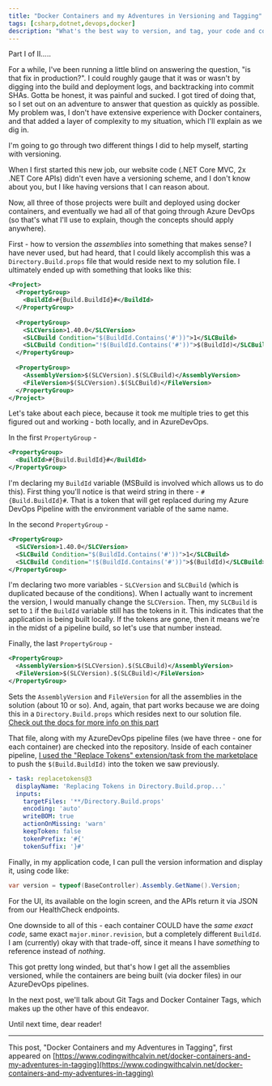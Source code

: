 ```yaml
---
title: "Docker Containers and my Adventures in Versioning and Tagging"
tags: [csharp,dotnet,devops,docker]
description: "What's the best way to version, and tag, your code and containers so you know which commits actually make it to production?"
---
```


Part I of II.....

For a while, I've been running a little blind on answering the question, "is that fix in production?".  I could roughly gauge that it was or wasn't by digging into the build and deployment logs, and backtracking into commit SHAs.  Gotta be honest, it was painful and sucked.  I got tired of doing that, so I set out on an adventure to answer that question as quickly as possible.  My problem was, I don't have extensive experience with Docker containers, and that added a layer of complexity to my situation, which I'll explain as we dig in.

I'm going to go through two different things I did to help myself, starting with versioning.

When I first started this new job, our website code (.NET Core MVC, 2x .NET Core APIs) didn't even have a versioning scheme, and I don't know about you, but I like having versions that I can reason about.

Now, all three of those projects were built and deployed using docker containers, and eventually we had all of that going through Azure DevOps (so that's what I'll use to explain, though the concepts should apply anywhere).

First - how to version the *assemblies* into something that makes sense?  I have never used, but had heard, that I could likely accomplish this was a `Directory.Build.props` file that would reside next to my solution file.  I ultimately ended up with something that looks like this:

```xml
<Project>
  <PropertyGroup>
    <BuildId>#{Build.BuildId}#</BuildId>
  </PropertyGroup>
  
  <PropertyGroup>
    <SLCVersion>1.40.0</SLCVersion>
    <SLCBuild Condition="$(BuildId.Contains('#'))">1</SLCBuild>
    <SLCBuild Condition="!$(BuildId.Contains('#'))">$(BuildId)</SLCBuild>
  </PropertyGroup>
  
  <PropertyGroup>
    <AssemblyVersion>$(SLCVersion).$(SLCBuild)</AssemblyVersion>
    <FileVersion>$(SLCVersion).$(SLCBuild)</FileVersion>
  </PropertyGroup>
</Project>
```

Let's take about each piece, because it took me multiple tries to get this figured out and working - both locally, and in AzureDevOps.

In the first `PropertyGroup` - 

```xml
<PropertyGroup>
  <BuildId>#{Build.BuildId}#</BuildId>
</PropertyGroup>
```

I'm declaring my `BuildId` variable (MSBuild is involved which allows us to do this).  First thing you'll notice is that weird string in there - `#{Build.BuildId}#`.  That is a token that will get replaced during my Azure DevOps Pipeline with the environment variable of the same name.

In the second `PropertyGroup` -

```xml
<PropertyGroup>
  <SLCVersion>1.40.0</SLCVersion>
  <SLCBuild Condition="$(BuildId.Contains('#'))">1</SLCBuild>
  <SLCBuild Condition="!$(BuildId.Contains('#'))">$(BuildId)</SLCBuild>
</PropertyGroup>
```
I'm declaring two more variables - `SLCVersion` and `SLCBuild` (which is duplicated because of the conditions).  When I actually want to increment the version, I would manually change the `SLCVersion`.  Then, my `SLCBuild` is set to `1` if the `BuildId` variable still has the tokens in it.  This indicates that the application is being built locally.  If the tokens are gone, then it means we're in the midst of a pipeline build, so let's use that number instead.

Finally, the last `PropertyGroup` -

```xml
<PropertyGroup>
  <AssemblyVersion>$(SLCVersion).$(SLCBuild)</AssemblyVersion>
  <FileVersion>$(SLCVersion).$(SLCBuild)</FileVersion>
</PropertyGroup>
```

Sets the `AssemblyVersion` and `FileVersion` for all the assemblies in the solution (about 10 or so).  And, again, that part works because we are doing this in a `Directory.Build.props` which resides next to our solution file. [Check out the docs for more info on this part](https://docs.microsoft.com/en-us/visualstudio/msbuild/customize-your-build?view=vs-2019)

That file, along with my AzureDevOps pipeline files (we have three - one for each container) are checked into the repository.  Inside of each container pipeline, [I used the "Replace Tokens" extension/task from the marketplace](https://marketplace.visualstudio.com/items?itemName=qetza.replacetokens&targetId=bfa7a2f0-85f0-4eb9-8268-cfab30419ce8&utm_source=vstsproduct&utm_medium=ExtHubManageList) to push the `$(Build.BuildId)` into the token we saw previously.

```yaml
- task: replacetokens@3
  displayName: 'Replacing Tokens in Directory.Build.prop...'
  inputs:
    targetFiles: '**/Directory.Build.props'
    encoding: 'auto'
    writeBOM: true
    actionOnMissing: 'warn'
    keepToken: false
    tokenPrefix: '#{'
    tokenSuffix: '}#'
```

Finally, in my application code, I can pull the version information and display it, using code like:

```csharp
var version = typeof(BaseController).Assembly.GetName().Version;
```

For the UI, its available on the login screen, and the APIs return it via JSON from our HealthCheck endpoints.

One downside to all of this - each container COULD have the *same exact code*, same exact `major.minor.revision`, but a completely different `BuildId`.  I am (currently) okay with that trade-off, since it means I have *something* to reference instead of *nothing*.

This got pretty long winded, but that's how I get all the assemblies versioned, while the containers are being built (via docker files) in our AzureDevOps pipelines.

In the next post, we'll talk about Git Tags and Docker Container Tags, which makes up the other have of this endeavor.

Until next time, dear reader!

---

This post, "Docker Containers and my Adventures in Tagging", first appeared on [https://www.codingwithcalvin.net/docker-containers-and-my-adventures-in-tagging](https://www.codingwithcalvin.net/docker-containers-and-my-adventures-in-tagging)
